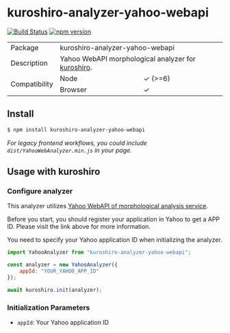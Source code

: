 # kuroshiro-analyzer-yahoo-webapi

[![Build Status](https://travis-ci.com/hexenq/kuroshiro-analyzer-yahoo-webapi.svg?branch=master)](https://travis-ci.org/hexenq/kuroshiro-analyzer-yahoo-webapi)
[![npm version](https://badge.fury.io/js/kuroshiro-analyzer-yahoo-webapi.svg)](http://badge.fury.io/js/kuroshiro-analyzer-yahoo-webapi)

<table>
    <tr>
        <td>Package</td>
        <td colspan=2>kuroshiro-analyzer-yahoo-webapi</td>
    </tr>
    <tr>
        <td>Description</td>
        <td colspan=2>Yahoo WebAPI morphological analyzer for <a href="https://github.com/hexenq/kuroshiro">kuroshiro</a>.</td>
    </tr>
    <tr>
        <td rowspan=2>Compatibility</td>
        <td>Node</td>
        <td>✓ (>=6)</td>
    </tr>
    <tr>
        <td>Browser</td>
        <td>✓</td>
    </tr>
</table>

## Install
```sh
$ npm install kuroshiro-analyzer-yahoo-webapi
```
*For legacy frontend workflows, you could include `dist/YahooWebAnalyzer.min.js` in your page.*

## Usage with kuroshiro
### Configure analyzer
This analyzer utilizes [Yahoo WebAPI of morphological analysis service](https://developer.yahoo.co.jp/webapi/jlp/ma/v1/parse.html). 

Before you start, you should register your application in Yahoo to get a APP ID. Please visit the link above for more information. 

You need to specify your Yahoo application ID when initializing the analyzer.

```js
import YahooAnalyzer from "kuroshiro-analyzer-yahoo-webapi";

const analyzer = new YahooAnalyzer({
    appId: "YOUR_YAHOO_APP_ID"
});

await kuroshiro.init(analyzer);
```

### Initialization Parameters
- `appId`: Your Yahoo application ID